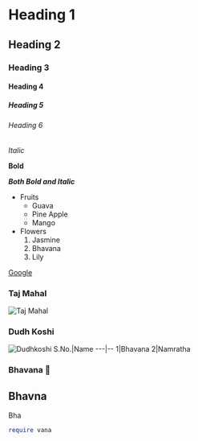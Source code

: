 # Heading 1
## Heading 2
### Heading 3
#### Heading 4
##### Heading 5
###### Heading 6
*Italic*

**Bold**

***Both Bold and Italic***

* Fruits
  * Guava
  * Pine Apple
  * Mango
* Flowers
   1. Jasmine
   2. Bhavana
   3. Lily

[Google](https://www.google.com)

### Taj Mahal

![Taj Mahal](https://static2.tripoto.com/media/filter/tst/img/439510/TripDocument/1504863014_taj_mahal_inside_taj_mahal_34536144_798_307_660x307.jpg)

### Dudh Koshi

![Dudhkoshi](https://lh3.googleusercontent.com/proxy/AlY38MxInsWtZMI1PLTk6HmxqJOhyWQS9BCTdppfqFPrcQg58p8EPP8OtT94unKDupJ-CVFEZxELzewJz-DtNncKBjiquFoRmqy1RhC2YZMiHfVHrAE)
S.No.|Name
---|--
1|Bhavana
2|Namratha

### Bhavana 🐷
## __Bhavna__
Bha
```ruby
require vana
```
